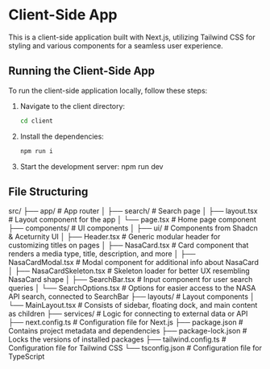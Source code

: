 # Client-Side App

This is a client-side application built with Next.js, utilizing Tailwind CSS for styling and various components for a seamless user experience.

## Running the Client-Side App

To run the client-side application locally, follow these steps:

1. Navigate to the client directory:
   ```bash
   cd client

2. Install the dependencies:
    ```bash
    npm run i

3. Start the development server:
    npm run dev

## File Structuring

src/
  ├── app/                  # App router
  │   ├── search/           # Search page
  │   ├── layout.tsx        # Layout component for the app
  │   └── page.tsx          # Home page component
  ├── components/           # UI components
  │   ├── ui/               # Components from Shadcn & Aceturnity UI
  │   ├── Header.tsx        # Generic modular header for customizing titles on pages
  │   ├── NasaCard.tsx      # Card component that renders a media type, title, description, and more
  │   ├── NasaCardModal.tsx  # Modal component for additional info about NasaCard
  │   ├── NasaCardSkeleton.tsx # Skeleton loader for better UX resembling NasaCard shape
  │   ├── SearchBar.tsx     # Input component for user search queries
  │   └── SearchOptions.tsx  # Options for easier access to the NASA API search, connected to SearchBar
  ├── layouts/              # Layout components
  │   └── MainLayout.tsx     # Consists of sidebar, floating dock, and main content as children
  ├── services/             # Logic for connecting to external data or API
  ├── next.config.ts        # Configuration file for Next.js
  ├── package.json          # Contains project metadata and dependencies
  ├── package-lock.json     # Locks the versions of installed packages
  ├── tailwind.config.ts     # Configuration file for Tailwind CSS
  └── tsconfig.json         # Configuration file for TypeScript